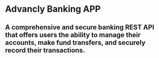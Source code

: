 # Advancly Banking APP

## A comprehensive and secure banking REST API that offers users the ability to manage their accounts, make fund transfers, and securely record their transactions.
